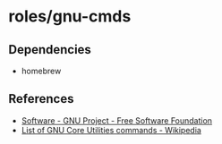 # roles/gnu-cmds



## Dependencies
- homebrew



## References
- [Software - GNU Project - Free Software Foundation](https://www.gnu.org/software/software/)
- [List of GNU Core Utilities commands - Wikipedia](https://en.wikipedia.org/wiki/List_of_GNU_Core_Utilities_commands)

